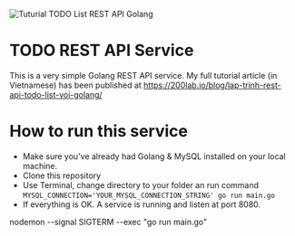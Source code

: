 ![Tuturial TODO List REST API Golang](https://200lab-blog.imgix.net/2022/05/backend_golang-03.jpg?auto=format,compress&w=1000)

# TODO REST API Service

This is a very simple Golang REST API service. My full tutorial article (in Vietnamese) has been published at https://200lab.io/blog/lap-trinh-rest-api-todo-list-voi-golang/

# How to run this service

- Make sure you've already had Golang & MySQL installed on your local machine.
- Clone this repository
- Use Terminal, change directory to your folder an run command `MYSQL_CONNECTION='YOUR_MYSQL_CONNECTION_STRING' go run main.go`
- If everything is OK. A service is running and listen at port 8080.

nodemon --signal SIGTERM --exec "go run main.go"
